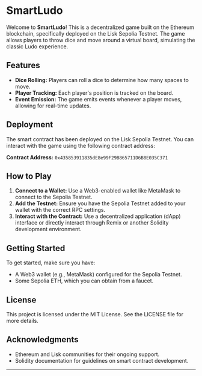 

# SmartLudo

Welcome to **SmartLudo**! This is a decentralized game built on the Ethereum blockchain, specifically deployed on the Lisk Sepolia Testnet. The game allows players to throw dice and move around a virtual board, simulating the classic Ludo experience.

## Features

- **Dice Rolling:** Players can roll a dice to determine how many spaces to move.
- **Player Tracking:** Each player's position is tracked on the board.
- **Event Emission:** The game emits events whenever a player moves, allowing for real-time updates.



## Deployment

The smart contract has been deployed on the Lisk Sepolia Testnet. You can interact with the game using the following contract address:

**Contract Address:** `0x435853911835dE8e99F29B865711D6B8E035C371`

## How to Play

1. **Connect to a Wallet:** Use a Web3-enabled wallet like MetaMask to connect to the Sepolia Testnet.
2. **Add the Testnet:** Ensure you have the Sepolia Testnet added to your wallet with the correct RPC settings.
3. **Interact with the Contract:** Use a decentralized application (dApp) interface or directly interact through Remix or another Solidity development environment.

## Getting Started

To get started, make sure you have:

- A Web3 wallet (e.g., MetaMask) configured for the Sepolia Testnet.
- Some Sepolia ETH, which you can obtain from a faucet.

## License

This project is licensed under the MIT License. See the LICENSE file for more details.

## Acknowledgments

- Ethereum and Lisk communities for their ongoing support.
- Solidity documentation for guidelines on smart contract development.

---
